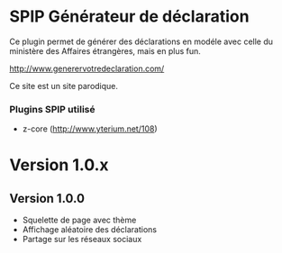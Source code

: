 SPIP Générateur de déclaration
=======

Ce plugin permet de générer des déclarations en modéle avec celle du ministère des Affaires étrangères, mais en plus fun. 

http://www.generervotredeclaration.com/

Ce site est un site parodique.

### Plugins SPIP utilisé

* z-core (http://www.yterium.net/108) 

# Version 1.0.x

## Version 1.0.0

* Squelette de page avec thème
* Affichage aléatoire des déclarations
* Partage sur les réseaux sociaux
